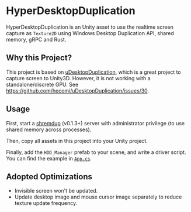 # HyperDesktopDuplication

HyperDesktopDuplication is an Unity asset to use the realtime screen capture as `Texture2D` using Windows Desktop Duplication API, shared memory, gRPC and Rust.

## Why this Project?

This project is based on [uDesktopDuplication](https://github.com/hecomi/uDesktopDuplication), which is a great project to capture screen to Unity3D. However, it is not working with a standalone/discrete GPU. See https://github.com/hecomi/uDesktopDuplication/issues/30.

## Usage

First, start a [shremdup](https://github.com/DiscreteTom/shremdup) (v0.1.3+) server with administrator privilege (to use shared memory across processes).

Then, copy all assets in this project into your Unity project.

Finally, add the `HDD_Manager` prefab to your scene, and write a driver script. You can find the example in [`App.cs`](https://github.com/DiscreteTom/HyperDesktopDuplication/blob/main/Assets/Scripts/App.cs).

## Adopted Optimizations

- Invisible screen won't be updated.
- Update desktop image and mouse cursor image separately to reduce texture update frequency.
